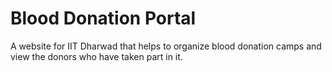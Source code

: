 # Blood Donation Portal
A website for IIT Dharwad that helps to organize blood donation camps and view the donors who have taken part in it.
